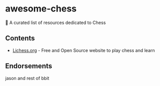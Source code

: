 # awesome-chess
📖 A curated list of resources dedicated to Chess


## Contents

* [Lichess.org](https://lichess.org) - Free and Open Source website to play chess and learn

## Endorsements
jason and rest of bbit
